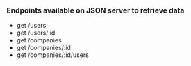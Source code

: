 ### Endpoints available on JSON server to retrieve data

* get /users
* get /users/:id
* get /companies
* get /companies/:id
* get /companies/:id/users
